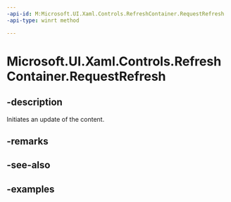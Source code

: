 ```yaml
---
-api-id: M:Microsoft.UI.Xaml.Controls.RefreshContainer.RequestRefresh
-api-type: winrt method

---
```

<!-- Method syntax.
public void RefreshContainer.RequestRefresh()
-->

# Microsoft.UI.Xaml.Controls.RefreshContainer.RequestRefresh


## -description

Initiates an update of the content.


## -remarks


## -see-also


## -examples


